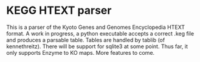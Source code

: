 KEGG HTEXT parser
====
This is a parser of the Kyoto Genes and Genomes Encyclopedia HTEXT format.
A work in progress, a python executable accepts a correct .keg file and produces a parsable table.
Tables are handled by tablib (of kennethreitz).
There will be support for sqlite3 at some point.
Thus far, it only supports Enzyme to KO maps.
More features to come.

